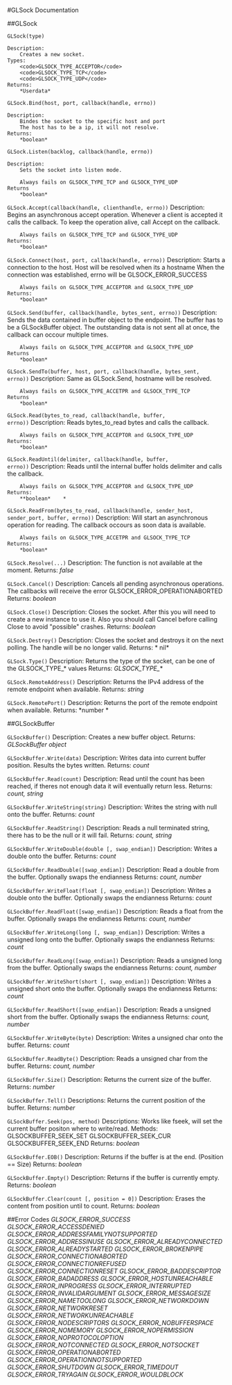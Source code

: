#GLSock Documentation

##GLSock

<code>GLSock(type)</code>
    
    Description:
        Creates a new socket.
    Types:
        <code>GLSOCK_TYPE_ACCEPTOR</code>
        <code>GLSOCK_TYPE_TCP</code>
        <code>GLSOCK_TYPE_UDP</code>
    Returns:
        *Userdata*

<code>GLSock.Bind(host, port, callback(handle, errno))</code>
    
    Description:
        Bindes the socket to the specific host and port
        The host has to be a ip, it will not resolve.
    Returns:
        *boolean*

<code>GLSock.Listen(backlog, callback(handle, errno))</code>
    
    Description:
        Sets the socket into listen mode.
        
        Always fails on GLSOCK_TYPE_TCP and GLSOCK_TYPE_UDP
    Returns
        *boolean*

<code>GLSock.Accept(callback(handle, clienthandle, errno))</code>
    Description:
        Begins an asynchronous accept operation. Whenever a client is accepted
        it calls the callback. To keep the operation alive, call Accept    on the 
        callback.
        
        Always fails on GLSOCK_TYPE_TCP and GLSOCK_TYPE_UDP
    Returns:
        *boolean*
        
<code>GLSock.Connect(host, port, callback(handle, errno))</code>
    Description:
        Starts a connection to the host. Host will be resolved when its a hostname
        When the connection was established, errno will be GLSOCK_ERROR_SUCCESS
        
        Always fails on GLSOCK_TYPE_ACCEPTOR and GLSOCK_TYPE_UDP
    Returns:
        *boolean*
        
    
<code>GLSock.Send(buffer, callback(handle, bytes_sent, errno))</code>
    Description:
        Sends the data contained in buffer object to the endpoint. The buffer has to
        be a GLSockBuffer object.
        The outstanding data is not sent all at once, the callback can occour multiple
        times.
        
        Always fails on GLSOCK_TYPE_ACCEPTOR and GLSOCK_TYPE_UDP
    Returns
        *boolean*
        
<code>GLSock.SendTo(buffer, host, port, callback(handle, bytes_sent, errno))</code>
    Description:
        Same as GLSock.Send, hostname will be resolved.
        
        Always fails on GLSOCK_TYPE_ACCETPR and GLSOCK_TYPE_TCP
    Returns
        *boolean*
        
<code>GLSock.Read(bytes_to_read, callback(handle, buffer, errno))</code>
    Description:
        Reads bytes_to_read bytes and calls the callback.
        
        Always fails on GLSOCK_TYPE_ACCEPTOR and GLSOCK_TYPE_UDP
    Returns:
        *boolean*
        
<code>GLSock.ReadUntil(delimiter, callback(handle, buffer, errno))</code>
    Description:
        Reads until the internal buffer holds delimiter and calls the callback.
        
        Always fails on GLSOCK_TYPE_ACCEPTOR and GLSOCK_TYPE_UDP
    Returns:
        **boolean*    *
        
<code>GLSock.ReadFrom(bytes_to_read, callback(handle, sender_host, sender_port, buffer, errno))</code>
    Description:
        Will start an asynchronous operation for reading. The callback occours as soon data
        is available. 
        
        Always fails on GLSOCK_TYPE_ACCETPR and GLSOCK_TYPE_TCP
    Returns:
        *boolean*

<code>GLSock.Resolve(...)</code>
    Description:
        The function is not available at the moment.
    Returns:
        *false*
        
<code>GLSock.Cancel()</code>
    Description:
        Cancels all pending asynchronous operations. The callbacks will receive the error 
        GLSOCK_ERROR_OPERATIONABORTED
    Returns:
        *boolean*
        
<code>GLSock.Close()</code>
    Description:
        Closes the socket. After this you will need to create a new instance to use it.
        Also you should call Cancel before calling Close to avoid "possible" crashes.
    Returns:
        *boolean*
        
<code>GLSock.Destroy()</code>
    Description:
        Closes the socket and destroys it on the next polling. The handle will be no longer valid.
    Returns:
       * nil*
        
<code>GLSock.Type()</code>
    Description:
        Returns the type of the socket, can be one of the GLSOCK_TYPE_* values
    Returns:
        *GLSOCK_TYPE_**
        
<code>GLSock.RemoteAddress()</code>
    Description:
        Returns the IPv4 address of the remote endpoint when available.
    Returns:
        *string*
        
<code>GLSock.RemotePort()</code>
    Description:
        Returns the port of the remote endpoint when available.
    Returns:
        *number    *
        
##GLSockBuffer

<code>GLSockBuffer()</code>
    Description:
        Creates a new buffer object.
    Returns:
        *GLSockBuffer object*
        
<code>GLSockBuffer.Write(data)</code>
    Description:
        Writes data into current buffer position. Results the bytes written.
    Returns:
        *count*
        
<code>GLSockBuffer.Read(count)</code>
    Description:
        Read until the count has been reached, if theres not enough data
        it will eventually return less.
    Returns:
        *count, string*

<code>GLSockBuffer.WriteString(string)</code>
    Description:
        Writes the string with null onto the buffer.
    Returns:
        *count*
        
<code>GLSockBuffer.ReadString()</code>
    Description:
        Reads a null terminated string, there has to be the null or it will fail.
    Returns:
        *count, string*
        
<code>GLSockBuffer.WriteDouble(double [, swap_endian])</code>
    Description:
        Writes a double onto the buffer.
    Returns:
        *count*
        
<code>GLSockBuffer.ReadDouble([swap_endian])</code>
    Description:
        Read a double from the buffer. Optionally swaps the endianness
    Returns:
        *count, number*
        
<code>GLSockBuffer.WriteFloat(float [, swap_endian])</code>
    Description:
        Writes a double onto the buffer. Optionally swaps the endianness
    Returns:
        *count*
        
<code>GLSockBuffer.ReadFloat([swap_endian])</code>
    Description:
        Reads a float from the buffer. Optionally swaps the endianness
    Returns:
        *count, number*
        
<code>GLSockBuffer.WriteLong(long [, swap_endian])</code>
    Description:
        Writes a unsigned long onto the buffer. Optionally swaps the endianness
    Returns:
        *count*
        
<code>GLSockBuffer.ReadLong([swap_endian])</code>
    Description:
        Reads a unsigned long from the buffer. Optionally swaps the endianness
    Returns:
        *count, number*
        
<code>GLSockBuffer.WriteShort(short [, swap_endian])</code>
    Description:
        Writes a unsigned short onto the buffer. Optionally swaps the endianness
    Returns:
        *count*
        
<code>GLSockBuffer.ReadShort([swap_endian])</code>
    Description:
        Reads a unsigned short from the buffer. Optionally swaps the endianness
    Returns:
        *count, number*
        
<code>GLSockBuffer.WriteByte(byte)</code>
    Description:
        Writes a unsigned char onto the buffer.
    Returns:
        *count*
        
<code>GLSockBuffer.ReadByte()</code>
    Description:
        Reads a unsigned char from the buffer.
    Returns:
        *count, number*

<code>GLSockBuffer.Size()</code>
    Description:
        Returns the current size of the buffer.
    Returns:
        *number*
        
<code>GLSockBuffer.Tell()</code>
    Descriptions:
        Returns the current position of the buffer.
    Returns:
        *number*
        
<code>GLSockBuffer.Seek(pos, method)</code>
    Descriptions:
        Works like fseek, will set the current buffer positon where
        to write/read.
    Methods:
        GLSOCKBUFFER_SEEK_SET
        GLSOCKBUFFER_SEEK_CUR
        GLSOCKBUFFER_SEEK_END
    Returns:
        *boolean*
        
<code>GLSockBuffer.EOB()</code>
    Description:
        Returns if the buffer is at the end. (Position == Size)
    Returns:
        *boolean*
        
<code>GLSockBuffer.Empty()</code>
    Description:
        Returns if the buffer is currently empty.
    Returns:
        *boolean*
        
<code>GLSockBuffer.Clear(count [, position = 0])</code>
    Description:
        Erases the content from position until to count.
    Returns:
        *boolean*
        
##Error Codes
    *GLSOCK_ERROR_SUCCESS*
    *GLSOCK_ERROR_ACCESSDENIED*
    *GLSOCK_ERROR_ADDRESSFAMILYNOTSUPPORTED*
    *GLSOCK_ERROR_ADDRESSINUSE*
    *GLSOCK_ERROR_ALREADYCONNECTED*
    *GLSOCK_ERROR_ALREADYSTARTED*
    *GLSOCK_ERROR_BROKENPIPE*
    *GLSOCK_ERROR_CONNECTIONABORTED*
    *GLSOCK_ERROR_CONNECTIONREFUSED*
    *GLSOCK_ERROR_CONNECTIONRESET*
    *GLSOCK_ERROR_BADDESCRIPTOR*
    *GLSOCK_ERROR_BADADDRESS*
    *GLSOCK_ERROR_HOSTUNREACHABLE*
    *GLSOCK_ERROR_INPROGRESS*
    *GLSOCK_ERROR_INTERRUPTED*
    *GLSOCK_ERROR_INVALIDARGUMENT*
    *GLSOCK_ERROR_MESSAGESIZE*
    *GLSOCK_ERROR_NAMETOOLONG*
    *GLSOCK_ERROR_NETWORKDOWN*
    *GLSOCK_ERROR_NETWORKRESET*
    *GLSOCK_ERROR_NETWORKUNREACHABLE*
    *GLSOCK_ERROR_NODESCRIPTORS*
    *GLSOCK_ERROR_NOBUFFERSPACE*
    *GLSOCK_ERROR_NOMEMORY*
    *GLSOCK_ERROR_NOPERMISSION*
    *GLSOCK_ERROR_NOPROTOCOLOPTION*
    *GLSOCK_ERROR_NOTCONNECTED*
    *GLSOCK_ERROR_NOTSOCKET*
    *GLSOCK_ERROR_OPERATIONABORTED*
    *GLSOCK_ERROR_OPERATIONNOTSUPPORTED*
    *GLSOCK_ERROR_SHUTDOWN*
    *GLSOCK_ERROR_TIMEDOUT*
    *GLSOCK_ERROR_TRYAGAIN*
    *GLSOCK_ERROR_WOULDBLOCK*
